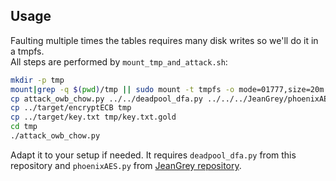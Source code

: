 Usage
-----

Faulting multiple times the tables requires many disk writes so we'll do it in a tmpfs.  
All steps are performed by ```mount_tmp_and_attack.sh```:

```bash
mkdir -p tmp
mount|grep -q $(pwd)/tmp || sudo mount -t tmpfs -o mode=01777,size=20m tmpfs tmp
cp attack_owb_chow.py ../../deadpool_dfa.py ../../../JeanGrey/phoenixAES.py tmp
cp ../target/encryptECB tmp
cp ../target/key.txt tmp/key.txt.gold
cd tmp
./attack_owb_chow.py
```

Adapt it to your setup if needed. It requires ```deadpool_dfa.py``` from this repository and ```phoenixAES.py``` from [JeanGrey repository](https://github.com/SideChannelMarvels/JeanGrey).
